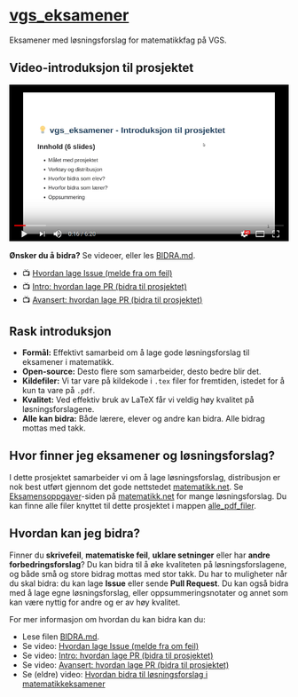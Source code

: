 # [vgs_eksamener](https://matematikk.github.io/vgs_eksamener/)
Eksamener med løsningsforslag for matematikkfag på VGS.

## Video-introduksjon til prosjektet

[![GitHub Logo](/annet/yt_thumb.png)](https://www.youtube.com/watch?v=nokcv30vcec)

**Ønsker du å bidra?** Se videoer, eller les [BIDRA.md](annet/BIDRA.md).

- :tv: [Hvordan lage Issue (melde fra om feil)](https://www.youtube.com/watch?v=lewovyAJiKg)
- :tv: [Intro: hvordan lage PR (bidra til prosjektet)](https://www.youtube.com/watch?v=qnRwdgOPYI0)
- :tv: [Avansert: hvordan lage PR (bidra til prosjektet)](https://www.youtube.com/watch?v=Qyr2z7QoGaI)

## Rask introduksjon

- **Formål:** Effektivt samarbeid om å lage gode løsningsforslag til eksamener i matematikk.
- **Open-source:** Desto flere som samarbeider, desto bedre blir det.
- **Kildefiler:** Vi tar vare på kildekode i `.tex` filer for fremtiden, istedet for å kun ta vare på `.pdf`.
- **Kvalitet:** Ved effektiv bruk av LaTeX får vi veldig høy kvalitet på løsningsforslagene.
- **Alle kan bidra:** Både lærere, elever og andre kan bidra. Alle bidrag mottas med takk.


## Hvor finner jeg eksamener og løsningsforslag?

I dette prosjektet samarbeider vi om å lage løsningsforslag, distribusjon er nok best utført gjennom det gode nettstedet [matematikk.net](https://matematikk.net/).
Se [Eksamensoppgaver](https://matematikk.net/side/Eksamensoppgaver)-siden på [matematikk.net](https://matematikk.net/) for mange løsningsforslag.
Du kan finne alle filer knyttet til dette prosjektet i mappen [alle_pdf_filer](alle_pdf_filer/).

## Hvordan kan jeg bidra?
Finner du **skrivefeil**, **matematiske feil**, **uklare setninger** eller har **andre forbedringsforslag**?
Du kan bidra til å øke kvaliteten på løsningsforslagene, og både små og store bidrag mottas med stor takk.
Du har to muligheter når du skal bidra: du kan lage **Issue** eller sende **Pull Request**. Du kan også bidra med å lage egne løsningsforslag, eller oppsummeringsnotater og annet som kan være nyttig for andre og er av høy kvalitet.

For mer informasjon om hvordan du kan bidra kan du:
- Lese filen [BIDRA.md](annet/BIDRA.md).
- Se video: [Hvordan lage Issue (melde fra om feil)](https://www.youtube.com/watch?v=lewovyAJiKg)
- Se video: [Intro: hvordan lage PR (bidra til prosjektet)](https://www.youtube.com/watch?v=qnRwdgOPYI0)
- Se video: [Avansert: hvordan lage PR (bidra til prosjektet)](https://www.youtube.com/watch?v=Qyr2z7QoGaI)
- Se (eldre) video: [Hvordan bidra til løsningsforslag i matematikkeksamener](https://vimeo.com/278554162)
